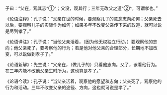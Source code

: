 子曰：“父在，观其志^①^；父没，观其行；三年无改父之道^②^，可谓孝也。”

《论语注释》：孔子说：“父亲在世的时候，要观察儿子的意念志向如何；父亲死去以后，要观察儿子的实际作为如何；如果多年不改变父亲传下来的政道，就可以说是尽到孝了。”

《论语译注》：孔子说：“当他父亲活着，（因为他无权独立行动，）要观察他的志向；他父亲死了，要考察他的行为；若是他对他父亲的合理部分，长期地不加改变，可以说做到孝子了。”

《论语新解》：先生说：“父亲在，（做儿子的）只看他志向。父了，该看他行为。在三年内能不改他父亲生时所为，这也算是孝了。”

《论语今读》：孔子说：“当父亲活着，观察他的愿望和志向；父亲死了，观察他的行为和活动。三年不改变父亲的途径、方向，这也就可说是孝了。”
